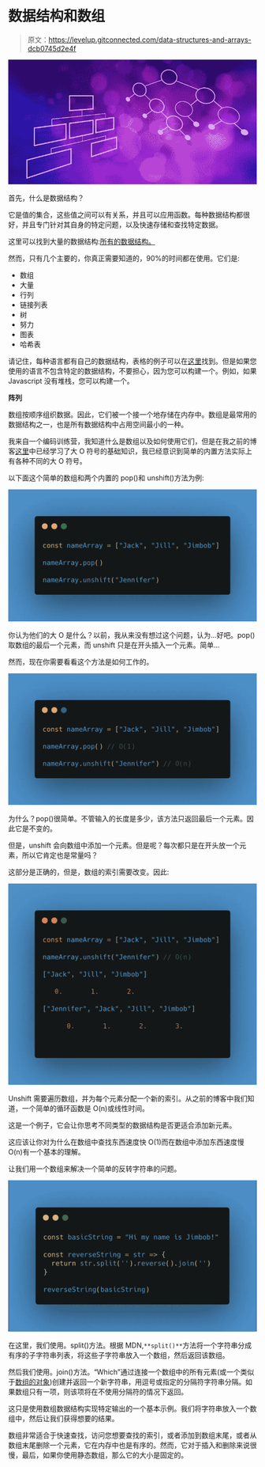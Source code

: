 # 数据结构和数组

> 原文：<https://levelup.gitconnected.com/data-structures-and-arrays-dcb0745d2e4f>

![](img/cee63820ce5c000f91c857fa6fc56604.png)

首先，什么是数据结构？

它是值的集合，这些值之间可以有关系，并且可以应用函数。每种数据结构都很好，并且专门针对其自身的特定问题，以及快速存储和查找特定数据。

这里可以找到大量的数据结构:[所有的数据结构。](https://en.wikipedia.org/wiki/List_of_data_structures)

然而，只有几个主要的，你真正需要知道的，90%的时间都在使用。它们是:

*   数组
*   大量
*   行列
*   链接列表
*   树
*   努力
*   图表
*   哈希表

请记住，每种语言都有自己的数据结构，表格的例子可以在[这里](https://medium.com/omarelgabrys-blog/data-structures-language-support-5f70f8312e84)找到。但是如果您使用的语言不包含特定的数据结构，不要担心，因为您可以构建一个。例如，如果 Javascript 没有堆栈，您可以构建一个。

**阵列**

数组按顺序组织数据。因此，它们被一个接一个地存储在内存中。数组是最常用的数据结构之一，也是所有数据结构中占用空间最小的一种。

我来自一个编码训练营，我知道什么是数组以及如何使用它们，但是在我之前的博客[这里](/starting-my-big-o-journey-4425081bcb11)中已经学习了大 O 符号的基础知识，我已经意识到简单的内置方法实际上有各种不同的大 O 符号。

以下面这个简单的数组和两个内置的 pop()和 unshift()方法为例:

![](img/924d052d999bc81581f08d9f04c6da29.png)

你认为他们的大 O 是什么？以前，我从来没有想过这个问题，认为…好吧。pop()取数组的最后一个元素，而 unshift 只是在开头插入一个元素。简单…

然而，现在你需要看看这个方法是如何工作的。

![](img/ad9a7aa07541148b875f702c7aa2a73d.png)

为什么？pop()很简单。不管输入的长度是多少，该方法只返回最后一个元素。因此它是不变的。

但是，unshift 会向数组中添加一个元素。但是呢？每次都只是在开头放一个元素，所以它肯定也是常量吗？

这部分是正确的，但是，数组的索引需要改变。因此:

![](img/e37010c1bde65c5c67d20422dd8c9ec7.png)

Unshift 需要遍历数组，并为每个元素分配一个新的索引。从之前的博客中我们知道，一个简单的循环函数是 O(n)或线性时间。

这是一个例子，它会让你思考不同类型的数据结构是否更适合添加新元素。

这应该让你对为什么在数组中查找东西速度快 O(1)而在数组中添加东西速度慢 O(n)有一个基本的理解。

让我们用一个数组来解决一个简单的反转字符串的问题。

![](img/bde6c83a65516122d00601af660330b9.png)

在这里，我们使用。split()方法。根据 MDN,`**split()**`方法将一个字符串分成有序的子字符串列表，将这些子字符串放入一个数组，然后返回该数组。

然后我们使用。join()方法。“Which”通过连接一个数组中的所有元素(或一个类似于[数组的对象](https://developer.mozilla.org/en-US/docs/Web/JavaScript/Guide/Indexed_collections#Working_with_array-like_objects))创建并返回一个新字符串，用逗号或指定的分隔符字符串分隔。如果数组只有一项，则该项将在不使用分隔符的情况下返回。

这只是使用数组数据结构实现特定输出的一个基本示例。我们将字符串放入一个数组中，然后让我们获得想要的结果。

数组非常适合于快速查找，访问您想要查找的索引，或者添加到数组末尾，或者从数组末尾删除一个元素，它在内存中也是有序的。然而，它对于插入和删除来说很慢，最后，如果你使用静态数组，那么它的大小是固定的。